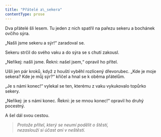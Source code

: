 ```yaml
---
title: "Přátelé a\_sekera"
contentType: prose
---
```


  

Dva přátelé šli lesem. Tu jeden z nich spatřil na pařezu sekeru a bochánek ovčího sýra.

„Našli jsme sekeru a sýr!“ zaradoval se.

Sekeru strčil do svého vaku a do sýra se s chutí zakousl.

„Neříkej: našli jsme. Řekni: našel jsem,“ opravil ho přítel.

Ušli jen pár kroků, když z houští vyběhl rozlícený dřevorubec. „Kde je moje sekera? Kde je můj sýr?“ křičel a hnal se k oběma přátelům.

„Je s námi konec!“ vylekal se ten, kterému z vaku vykukovalo topůrko sekery.

„Neříkej: je s námi konec. Řekni: je se mnou konec!“ opravil ho druhý pocestný.

A šel dál svou cestou.

> _Protože přítel, který se neumí podělit o štěstí,  
> nezaslouží si účast ani v neštěstí._
